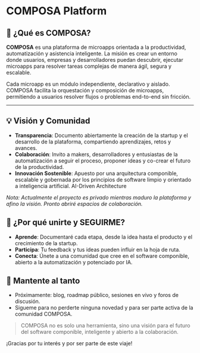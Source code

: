 # COMPOSA Platform

## 🚀 ¿Qué es COMPOSA?

**COMPOSA** es una plataforma de microapps orientada a la productividad, automatización y asistencia inteligente. La misión es crear un entorno donde usuarios, empresas y desarrolladores puedan descubrir, ejecutar microapps para resolver tareas complejas de manera ágil, segura y escalable.

Cada microapp es un módulo independiente, declarativo y aislado. COMPOSA facilita la orquestación y composición de microapps, permitiendo a usuarios resolver flujos o problemas end-to-end sin fricción.

---

## 💡 Visión y Comunidad

- **Transparencia**: Documento abiertamente la creación de la startup y el desarrollo de la plataforma, compartiendo aprendizajes, retos y avances.
- **Colaboración**: Invito a makers, desarrolladores y entusiastas de la automatización a seguir el proceso, proponer ideas y co-crear el futuro de la productividad.
- **Innovación Sostenible**: Apuesto por una arquitectura componible, escalable y gobernada por los principios de software limpio y orientado a inteligencia artificial. AI-Driven Architecture

*Nota: Actualmente el proyecto es privado mientras maduro la plataforma y afino la visión. Pronto abriré espacios de colaboración.*

## 🌱 ¿Por qué unirte y SEGUIRME?

- **Aprende**: Documentaré cada etapa, desde la idea hasta el producto y el crecimiento de la startup.
- **Participa**: Tu feedback y tus ideas pueden influir en la hoja de ruta.
- **Conecta**: Únete a una comunidad que cree en el software componible, abierto a la automatización y potenciado por IA.

## 📣 Mantente al tanto

- Próximamente: blog, roadmap público, sesiones en vivo y foros de discusión.
- Sigueme para no perderte ninguna novedad y para ser parte activa de la comunidad COMPOSA.

> COMPOSA no es solo una herramienta, sino una visión para el futuro del software componible, inteligente y abierto a la colaboración.

¡Gracias por tu interés y por ser parte de este viaje!
